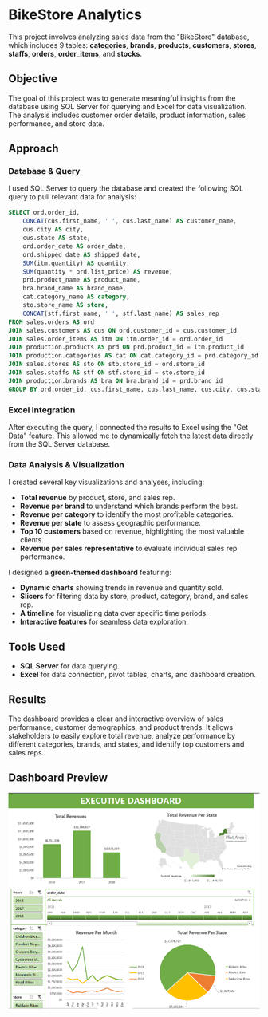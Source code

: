 # BikeStore Analytics

This project involves analyzing sales data from the "BikeStore" database, which includes 9 tables: **categories**, **brands**, **products**, **customers**, **stores**, **staffs**, **orders**, **order_items**, and **stocks**.

## Objective
The goal of this project was to generate meaningful insights from the database using SQL Server for querying and Excel for data visualization. The analysis includes customer order details, product information, sales performance, and store data.

## Approach

### Database & Query
I used SQL Server to query the database and created the following SQL query to pull relevant data for analysis:

```sql
SELECT ord.order_id,
    CONCAT(cus.first_name, ' ', cus.last_name) AS customer_name,
    cus.city AS city,
    cus.state AS state,
    ord.order_date AS order_date,
    ord.shipped_date AS shipped_date,
    SUM(itm.quantity) AS quantity,
    SUM(quantity * prd.list_price) AS revenue,
    prd.product_name AS product_name,
    bra.brand_name AS brand_name,
    cat.category_name AS category,
    sto.store_name AS store,
    CONCAT(stf.first_name, ' ', stf.last_name) AS sales_rep
FROM sales.orders AS ord
JOIN sales.customers AS cus ON ord.customer_id = cus.customer_id
JOIN sales.order_items AS itm ON itm.order_id = ord.order_id
JOIN production.products AS prd ON prd.product_id = itm.product_id
JOIN production.categories AS cat ON cat.category_id = prd.category_id
JOIN sales.stores AS sto ON sto.store_id = ord.store_id
JOIN sales.staffs AS stf ON stf.store_id = sto.store_id
JOIN production.brands AS bra ON bra.brand_id = prd.brand_id
GROUP BY ord.order_id, cus.first_name, cus.last_name, cus.city, cus.state, ord.order_date, ord.shipped_date, prd.product_name, cat.category_name, sto.store_name, stf.first_name, stf.last_name, bra.brand_name;
```

### Excel Integration
After executing the query, I connected the results to Excel using the "Get Data" feature. This allowed me to dynamically fetch the latest data directly from the SQL Server database.

### Data Analysis & Visualization
I created several key visualizations and analyses, including:
- **Total revenue** by product, store, and sales rep.
- **Revenue per brand** to understand which brands perform the best.
- **Revenue per category** to identify the most profitable categories.
- **Revenue per state** to assess geographic performance.
- **Top 10 customers** based on revenue, highlighting the most valuable clients.
- **Revenue per sales representative** to evaluate individual sales rep performance.

I designed a **green-themed dashboard** featuring:
- **Dynamic charts** showing trends in revenue and quantity sold.
- **Slicers** for filtering data by store, product, category, brand, and sales rep.
- **A timeline** for visualizing data over specific time periods.
- **Interactive features** for seamless data exploration.

## Tools Used
- **SQL Server** for data querying.
- **Excel** for data connection, pivot tables, charts, and dashboard creation.

## Results
The dashboard provides a clear and interactive overview of sales performance, customer demographics, and product trends. It allows stakeholders to easily explore total revenue, analyze performance by different categories, brands, and states, and identify top customers and sales reps.

## Dashboard Preview  
![BikeStore-Analytics](./Dashboard_BikeShops.png)
